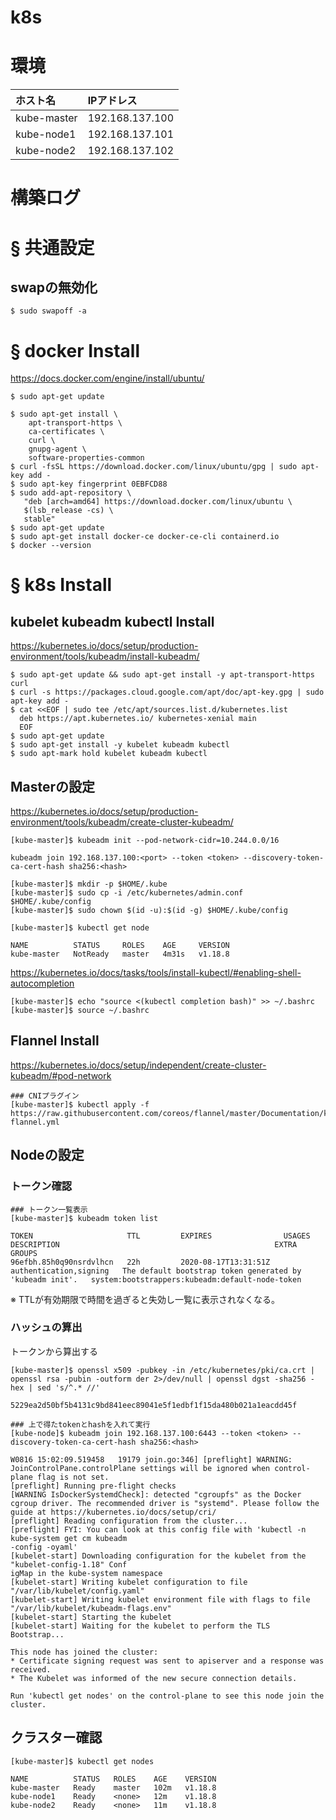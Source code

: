 # k8s
# 環境
|ホスト名|IPアドレス|
|:---|:---|
|kube-master|192.168.137.100|
|kube-node1|192.168.137.101|
|kube-node2|192.168.137.102|
# 構築ログ
# § 共通設定
## swapの無効化
```
$ sudo swapoff -a
```
# § docker Install
https://docs.docker.com/engine/install/ubuntu/
```
$ sudo apt-get update

$ sudo apt-get install \
    apt-transport-https \
    ca-certificates \
    curl \
    gnupg-agent \
    software-properties-common
$ curl -fsSL https://download.docker.com/linux/ubuntu/gpg | sudo apt-key add -
$ sudo apt-key fingerprint 0EBFCD88
$ sudo add-apt-repository \
   "deb [arch=amd64] https://download.docker.com/linux/ubuntu \
   $(lsb_release -cs) \
   stable"
$ sudo apt-get update
$ sudo apt-get install docker-ce docker-ce-cli containerd.io
$ docker --version
```
# § k8s Install
## kubelet kubeadm kubectl Install
https://kubernetes.io/docs/setup/production-environment/tools/kubeadm/install-kubeadm/
```
$ sudo apt-get update && sudo apt-get install -y apt-transport-https curl
$ curl -s https://packages.cloud.google.com/apt/doc/apt-key.gpg | sudo apt-key add -
$ cat <<EOF | sudo tee /etc/apt/sources.list.d/kubernetes.list
  deb https://apt.kubernetes.io/ kubernetes-xenial main
  EOF
$ sudo apt-get update
$ sudo apt-get install -y kubelet kubeadm kubectl
$ sudo apt-mark hold kubelet kubeadm kubectl
```
## Masterの設定
https://kubernetes.io/docs/setup/production-environment/tools/kubeadm/create-cluster-kubeadm/
```
[kube-master]$ kubeadm init --pod-network-cidr=10.244.0.0/16
```
```
kubeadm join 192.168.137.100:<port> --token <token> --discovery-token-ca-cert-hash sha256:<hash>
```
```
[kube-master]$ mkdir -p $HOME/.kube
[kube-master]$ sudo cp -i /etc/kubernetes/admin.conf $HOME/.kube/config
[kube-master]$ sudo chown $(id -u):$(id -g) $HOME/.kube/config
```
```
[kube-master]$ kubectl get node
```
```
NAME          STATUS     ROLES    AGE     VERSION
kube-master   NotReady   master   4m31s   v1.18.8
```
https://kubernetes.io/docs/tasks/tools/install-kubectl/#enabling-shell-autocompletion
```
[kube-master]$ echo "source <(kubectl completion bash)" >> ~/.bashrc
[kube-master]$ source ~/.bashrc
```
## Flannel Install
https://kubernetes.io/docs/setup/independent/create-cluster-kubeadm/#pod-network
```
### CNIプラグイン
[kube-master]$ kubectl apply -f https://raw.githubusercontent.com/coreos/flannel/master/Documentation/kube-flannel.yml
```
## Nodeの設定
### トークン確認
```
### トークン一覧表示
[kube-master]$ kubeadm token list
```
```
TOKEN                     TTL         EXPIRES                USAGES                   DESCRIPTION                                                EXTRA GROUPS
96efbh.85h0q90nsrdvlhcn   22h         2020-08-17T13:31:51Z   authentication,signing   The default bootstrap token generated by 'kubeadm init'.   system:bootstrappers:kubeadm:default-node-token
```
※ TTLが有効期限で時間を過ぎると失効し一覧に表示されなくなる。
### ハッシュの算出
トークンから算出する
```
[kube-master]$ openssl x509 -pubkey -in /etc/kubernetes/pki/ca.crt | openssl rsa -pubin -outform der 2>/dev/null | openssl dgst -sha256 -hex | sed 's/^.* //'
```
```
5229ea2d50bf5b4131c9bd841eec89041e5f1edbf1f15da480b021a1eacdd45f
```
```
### 上で得たtokenとhashを入れて実行
[kube-node]$ kubeadm join 192.168.137.100:6443 --token <token> --discovery-token-ca-cert-hash sha256:<hash>
```
```
W0816 15:02:09.519458   19179 join.go:346] [preflight] WARNING: JoinControlPane.controlPlane settings will be ignored when control-plane flag is not set.
[preflight] Running pre-flight checks
[WARNING IsDockerSystemdCheck]: detected "cgroupfs" as the Docker cgroup driver. The recommended driver is "systemd". Please follow the guide at https://kubernetes.io/docs/setup/cri/
[preflight] Reading configuration from the cluster...
[preflight] FYI: You can look at this config file with 'kubectl -n kube-system get cm kubeadm                                                                                                -config -oyaml'
[kubelet-start] Downloading configuration for the kubelet from the "kubelet-config-1.18" Conf                                                                                                igMap in the kube-system namespace
[kubelet-start] Writing kubelet configuration to file "/var/lib/kubelet/config.yaml"
[kubelet-start] Writing kubelet environment file with flags to file "/var/lib/kubelet/kubeadm-flags.env"
[kubelet-start] Starting the kubelet
[kubelet-start] Waiting for the kubelet to perform the TLS Bootstrap...

This node has joined the cluster:
* Certificate signing request was sent to apiserver and a response was received.
* The Kubelet was informed of the new secure connection details.

Run 'kubectl get nodes' on the control-plane to see this node join the cluster.
```
## クラスター確認
```
[kube-master]$ kubectl get nodes
```
```
NAME          STATUS   ROLES    AGE    VERSION
kube-master   Ready    master   102m   v1.18.8
kube-node1    Ready    <none>   12m    v1.18.8
kube-node2    Ready    <none>   11m    v1.18.8
```
